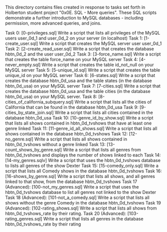 This directory contains files created in response to tasks set forth in Holberton student project "0x0E. SQL - More queries". These SQL scripts demonstrate a further introduction to MySQL databases - including permission, more advanced queries, and joins.

Task 0: [0-privileges.sql]
Write a script that lists all privileges of the MySQL users user_0d_1 and user_0d_2 on your server (in localhost)
Task 1: [1-create_user.sql]
Write a script that creates the MySQL server user user_0d_1
Task 2: [2-create_read_user.sql]
Write a script that creates the database hbtn_0d_2 and the user user_0d_2
Task 3: [3-force_name.sql]
Write a script that creates the table force_name on your MySQL server
Task 4: [4-never_empty.sql]
Write a script that creates the table id_not_null on your MySQL server
Task 5: [5-unique_id.sql]
Write a script that creates the table unique_id on your MySQL server
Task 6: [6-states.sql]
Write a script that creates the database hbtn_0d_usa and the table states (in the database hbtn_0d_usa) on your MySQL server
Task 7: [7-cities.sql]
Write a script that creates the database hbtn_0d_usa and the table cities (in the database hbtn_0d_usa) on your MySQL server.
Task 8: [8-cities_of_california_subquery.sql]
Write a script that lists all the cities of California that can be found in the database hbtn_0d_usa
Task 9: [9-cities_by_state_join.sql]
Write a script that lists all cities contained in the database hbtn_0d_usa
Task 10: [10-genre_id_by_show.sql]
Write a script that lists all shows contained in hbtn_0d_tvshows that have at least one genre linked
Task 11: [11-genre_id_all_shows.sql]
Write a script that lists all shows contained in the database hbtn_0d_tvshows
Task 12: [12-no_genre.sql]
Write a script that lists all shows contained in hbtn_0d_tvshows without a genre linked
Task 13: [13-count_shows_by_genre.sql]
Write a script that lists all genres from hbtn_0d_tvshows and displays the number of shows linked to each
Task 14: [14-my_genres.sqlv]
Write a script that uses the hbtn_0d_tvshows database to lists all genres of the show Dexter
Task 15: [15-comedy_only.sql]
Write a script that lists all Comedy shows in the database hbtn_0d_tvshows
Task 16: [16-shows_by_genre.sql]
Write a script that lists all shows, and all genres linked to that show, from the database hbtn_0d_tvshows
Task 17 (Advanced): [100-not_my_genres.sql]
Write a script that uses the hbtn_0d_tvshows database to list all genres not linked to the show Dexter
Task 18 (Advanced): [101-not_a_comedy.sql]
Write a script that lists all shows without the genre Comedy in the database hbtn_0d_tvshows
Task 19 (Advanced): [102-rating_shows.sql]
Write a script that lists all shows from hbtn_0d_tvshows_rate by their rating.
Task 20 (Advanced): [103-rating_genres.sql]
Write a script that lists all genres in the database hbtn_0d_tvshows_rate by their rating
